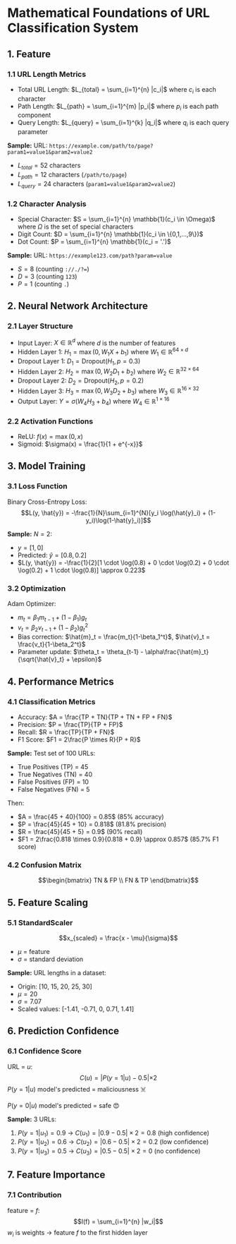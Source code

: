 # Mathematical Foundations of URL Classification System

## 1. Feature
### 1.1 URL Length Metrics
- Total URL Length: $L_{total} = \sum_{i=1}^{n} |c_i|$ where $c_i$ is each character
- Path Length: $L_{path} = \sum_{i=1}^{m} |p_i|$ where $p_i$ is each path component
- Query Length: $L_{query} = \sum_{i=1}^{k} |q_i|$ where $q_i$ is each query parameter

**Sample:**
URL: `https://example.com/path/to/page?param1=value1&param2=value2`
- $L_{total} = 52$ characters
- $L_{path} = 12$ characters (`/path/to/page`)
- $L_{query} = 24$ characters (`param1=value1&param2=value2`)

### 1.2 Character Analysis
- Special Character: $S = \sum_{i=1}^{n} \mathbb{1}(c_i \in \Omega)$ where $\Omega$ is the set of special characters
- Digit Count: $D = \sum_{i=1}^{n} \mathbb{1}(c_i \in \{0,1,...,9\})$
- Dot Count: $P = \sum_{i=1}^{n} \mathbb{1}(c_i = '.')$

**Sample:**
URL: `https://example123.com/path?param=value`
- $S = 8$ (counting `://./?=`)
- $D = 3$ (counting `123`)
- $P = 1$ (counting `.`)

## 2. Neural Network Architecture

### 2.1 Layer Structure
- Input Layer: $X \in \mathbb{R}^{d}$ where $d$ is the number of features
- Hidden Layer 1: $H_1 = \max(0, W_1X + b_1)$ where $W_1 \in \mathbb{R}^{64 \times d}$
- Dropout Layer 1: $D_1 = \text{Dropout}(H_1, p=0.3)$
- Hidden Layer 2: $H_2 = \max(0, W_2D_1 + b_2)$ where $W_2 \in \mathbb{R}^{32 \times 64}$
- Dropout Layer 2: $D_2 = \text{Dropout}(H_2, p=0.2)$
- Hidden Layer 3: $H_3 = \max(0, W_3D_2 + b_3)$ where $W_3 \in \mathbb{R}^{16 \times 32}$
- Output Layer: $Y = \sigma(W_4H_3 + b_4)$ where $W_4 \in \mathbb{R}^{1 \times 16}$

### 2.2 Activation Functions
- ReLU: $f(x) = \max(0, x)$
- Sigmoid: $\sigma(x) = \frac{1}{1 + e^{-x}}$

## 3. Model Training

### 3.1 Loss Function
Binary Cross-Entropy Loss:
$$L(y, \hat{y}) = -\frac{1}{N}\sum_{i=1}^{N}[y_i \log(\hat{y}_i) + (1-y_i)\log(1-\hat{y}_i)]$$

**Sample:**
$N=2$:
- $y = [1, 0]$
- Predicted: $\hat{y} = [0.8, 0.2]$
- $L(y, \hat{y}) = -\frac{1}{2}[1 \cdot \log(0.8) + 0 \cdot \log(0.2) + 0 \cdot \log(0.2) + 1 \cdot \log(0.8)] \approx 0.223$

### 3.2 Optimization
Adam Optimizer:
- $m_t = \beta_1m_{t-1} + (1-\beta_1)g_t$
- $v_t = \beta_2v_{t-1} + (1-\beta_2)g_t^2$
- Bias correction: $\hat{m}_t = \frac{m_t}{1-\beta_1^t}$, $\hat{v}_t = \frac{v_t}{1-\beta_2^t}$
- Parameter update: $\theta_t = \theta_{t-1} - \alpha\frac{\hat{m}_t}{\sqrt{\hat{v}_t} + \epsilon}$

## 4. Performance Metrics

### 4.1 Classification Metrics
- Accuracy: $A = \frac{TP + TN}{TP + TN + FP + FN}$
- Precision: $P = \frac{TP}{TP + FP}$
- Recall: $R = \frac{TP}{TP + FN}$
- F1 Score: $F1 = 2\frac{P \times R}{P + R}$

**Sample:**
Test set of 100 URLs:
- True Positives (TP) = 45
- True Negatives (TN) = 40
- False Positives (FP) = 10
- False Negatives (FN) = 5

Then:
- $A = \frac{45 + 40}{100} = 0.85$ (85% accuracy)
- $P = \frac{45}{45 + 10} = 0.818$ (81.8% precision)
- $R = \frac{45}{45 + 5} = 0.9$ (90% recall)
- $F1 = 2\frac{0.818 \times 0.9}{0.818 + 0.9} \approx 0.857$ (85.7% F1 score)

### 4.2 Confusion Matrix
$$\begin{bmatrix}
TN & FP \\
FN & TP
\end{bmatrix}$$

## 5. Feature Scaling

### 5.1 StandardScaler
$$x_{scaled} = \frac{x - \mu}{\sigma}$$
- $\mu$ = feature
- $\sigma$ = standard deviation

**Sample:**
URL lengths in a dataset:
- Origin: [10, 15, 20, 25, 30]
- $\mu = 20$
- $\sigma = 7.07$
- Scaled values: [-1.41, -0.71, 0, 0.71, 1.41]

## 6. Prediction Confidence

### 6.1 Confidence Score
URL = $u$:
$$C(u) = |P(y=1|u) - 0.5| \times 2$$
$P(y=1|u)$ model's predicted = maliciousness ☠️

$P(y=0|u)$ model's predicted = safe 😍

**Sample:**
3 URLs:
1. $P(y=1|u_1) = 0.9$ → $C(u_1) = |0.9 - 0.5| \times 2 = 0.8$ (high confidence)
2. $P(y=1|u_2) = 0.6$ → $C(u_2) = |0.6 - 0.5| \times 2 = 0.2$ (low confidence)
3. $P(y=1|u_3) = 0.5$ → $C(u_3) = |0.5 - 0.5| \times 2 = 0$ (no confidence)

## 7. Feature Importance

### 7.1 Contribution
feature = $f$:
$$I(f) = \sum_{i=1}^{n} |w_i|$$
$w_i$ is weights -> feature $f$ to the first hidden layer